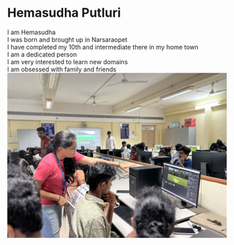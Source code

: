 # Hemasudha Putluri 

 I am Hemasudha  
 I was born and brought up in Narsaraopet  
 I have completed my 10th and intermediate there in my home town  
 I am a dedicated person  
 I am very interested to learn new domains  
 I am obsessed with family and friends  
 ![MATRIX WORKSHOP](IMG_0367.JPG)  

 



